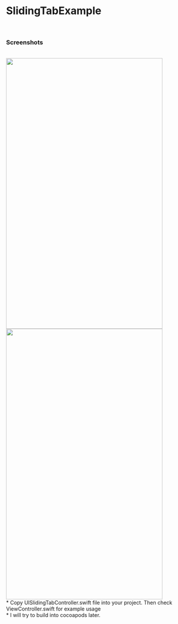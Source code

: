 # SlidingTabExample
<br>
<h3>Screenshots</h3>
<br>
<img src="https://raw.githubusercontent.com/erthru/SlidingTabsExample/master/ss.png" width="427px" height="737px" />
<br>
<img src="https://raw.githubusercontent.com/erthru/SlidingTabsExample/master/ss2.png" width="427px" height="737px" />
<br>
* Copy UISlidingTabController.swift file into your project. Then check ViewController.swift for example usage
<br>
* I will try to build into cocoapods later.
<br>
